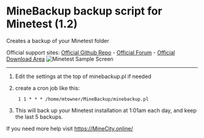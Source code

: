 # MineBackup backup script for Minetest (1.2)
Creates a backup of your Minetest folder

Official support sites: [Official Github Repo](https://github.com/fstltna/MineBackup) - [Official Forum](https://minecity.online/index.php/forum/backup-script)  - [Official Download Area](https://minecity.online/index.php/downloads/category/5-server-tools)
![Minetest Sample Screen](https://MineCity.online/minetest_demo.png) 

---

1. Edit the settings at the top of minebackup.pl if needed
2. create a cron job like this:

        1 1 * * * /home/mtowner/MineBackup/minebackup.pl

3. This will back up your Minetest installation at 1:01am each day, and keep the last 5 backups.

If you need more help visit https://MineCity.online/
